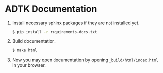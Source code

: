 # ADTK Documentation

1. Install necessary sphinx packages if they are not installed yet.
    ``` bash
    $ pip install -r requirements-docs.txt
    ```

2. Build documentation.
    ```bash
    $ make html
    ```

3. Now you may open documentation by opening `_build/html/index.html` in your browser.
